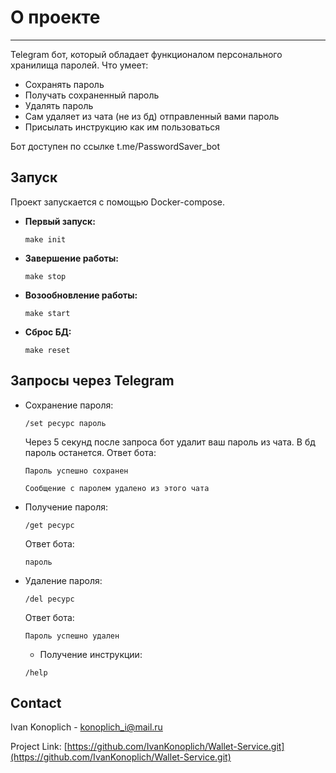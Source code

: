 # О проекте
___
Telegram бот, который обладает функционалом персонального хранилища паролей. 
Что умеет:
* Сохранять пароль
* Получать сохраненный пароль
* Удалять пароль
* Сам удаляет из чата (не из бд) отправленный вами пароль
* Присылать инструкцию как им пользоваться

Бот доступен по ссылке t.me/PasswordSaver_bot
## Запуск

Проект запускается с помощью Docker-compose. 

  * **Первый запуск:**
    ```
    make init
    ```
  * **Завершение работы:**
    ```
    make stop
    ```
  * **Возообновление работы:**
    ```
    make start
    ```
  * **Сброс БД:**
    ```
    make reset
    ```

## Запросы через Telegram
* Сохранение пароля:
  ```
  /set ресурс пароль
  ```
  Через 5 секунд после запроса бот удалит ваш пароль из чата. В бд пароль останется.
  Ответ бота:
  ```
  Пароль успешно сохранен
    ```
    ```
  Сообщение с паролем удалено из этого чата
    ```
* Получение пароля:
  ```
  /get ресурс 
  ```
  Ответ бота:
  ```
  пароль
    ```
* Удаление пароля:
  ```
  /del ресурс 
  ```
  Ответ бота:
  ```
  Пароль успешно удален
    ```
    * Получение инструкции:
  ```
  /help 
  ```

## Contact

Ivan Konoplich - konoplich_i@mail.ru

Project Link: [https://github.com/IvanKonoplich/Wallet-Service.git](https://github.com/IvanKonoplich/Wallet-Service.git)

